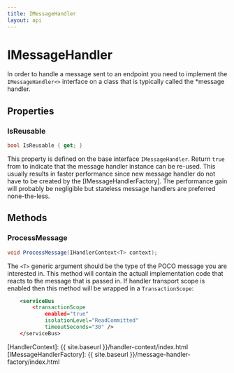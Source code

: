 ```yaml
---
title: IMessageHandler
layout: api
---
```

# IMessageHandler

In order to handle a message sent to an endpoint you need to implement the `IMessageHandler<>` interface on a class that is typically called the *message handler.

## Properties

### IsReusable

~~~ c#
bool IsReusable { get; }
~~~

This property is defined on the base interface `IMessageHandler`.  Return `true` from to indicate that the message handler instance can be re-used.  This usually results in faster performance since new message handler do not have to be created by the [IMessageHandlerFactory].  The performance gain will probably be negligible but stateless message handlers are preferred none-the-less.

## Methods

### ProcessMessage

~~~ c#
void ProcessMessage(IHandlerContext<T> context);
~~~

The `<T>` generic argument should be the type of the POCO message you are interested in.  This method will contain the actuall implementation code that reacts to the message that is passed in.  If handler transport scope is enabled then this method will be wrapped in a `TransactionScope`:

~~~xml
	<serviceBus
		<transactionScope
			enabled="true"
			isolationLevel="ReadCommitted"
			timeoutSeconds="30" />
	</serviceBus>
~~~

[HandlerContext]: {{ site.baseurl }}/handler-context/index.html
[IMessageHandlerFactory]: {{ site.baseurl }}/message-handler-factory/index.html
